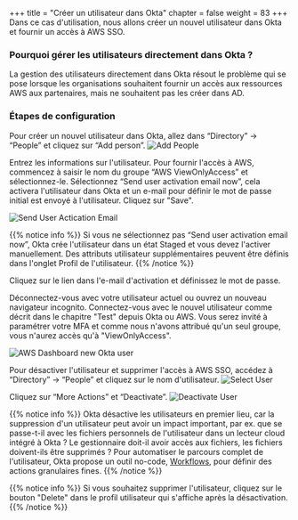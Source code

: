 +++
title = "Créer un utilisateur dans Okta"
chapter = false
weight = 83
+++
Dans ce cas d'utilisation, nous allons créer un nouvel utilisateur dans Okta et fournir un accès à AWS SSO.

### Pourquoi gérer les utilisateurs directement dans Okta ?
La gestion des utilisateurs directement dans Okta résout le problème qui se pose lorsque les organisations souhaitent fournir un accès aux ressources AWS aux partenaires, mais ne souhaitent pas les créer dans AD.

### Étapes de configuration
Pour créer un nouvel utilisateur dans Okta, allez dans “Directory” -> “People” et cliquez sur “Add person”.
![Add People](/images/730_add_people.png)

Entrez les informations sur l'utilisateur. Pour fournir l'accès à AWS, commencez à saisir le nom du groupe “AWS ViewOnlyAccess” et sélectionnez-le. Sélectionnez “Send user activation email now”, cela activera l'utilisateur dans Okta et un e-mail pour définir le mot de passe initial est envoyé à l'utilisateur. Cliquez sur "Save".

![Send User Actication Email](/images/731_send_user_activation_email.png)

{{% notice info %}}
Si vous ne sélectionnez pas “Send user activation email now”, Okta crée l'utilisateur dans un état Staged et vous devez l'activer manuellement.
Des attributs utilisateur supplémentaires peuvent être définis dans l'onglet Profil de l'utilisateur.
{{% /notice %}}

Cliquez sur le lien dans l'e-mail d'activation et définissez le mot de passe.

Déconnectez-vous avec votre utilisateur actuel ou ouvrez un nouveau navigateur incognito. Connectez-vous avec le nouvel utilisateur comme décrit dans le chapitre "Test" depuis Okta ou AWS. Vous serez invité à paramétrer votre MFA et comme nous n'avons attribué qu'un seul groupe, vous n'aurez accès qu'à "ViewOnlyAccess".

![AWS Dashboard new Okta user](/images/732_aws_dashboard.png)

Pour désactiver l'utilisateur et supprimer l'accès à AWS SSO, accédez à “Directory” -> “People” et cliquez sur le nom d'utilisateur.
![Select User](/images/733_select_user.png)

Cliquez sur “More Actions” et “Deactivate”.
![Deactivate User](/images/734_deactivate_user.png)

{{% notice info %}}
Okta désactive les utilisateurs en premier lieu, car la suppression d'un utilisateur peut avoir un impact important, par ex. que se passe-t-il avec les fichiers personnels de l'utilisateur dans un lecteur cloud intégré à Okta ? Le gestionnaire doit-il avoir accès aux fichiers, les fichiers doivent-ils être supprimés ? Pour automatiser le parcours complet de l'utilisateur, Okta propose un outil no-code, [Workflows](https://www.okta.com/platform/workflows/workflows-for-lifecycle-management/), pour définir des actions granulaires fines.
{{% /notice %}}

{{% notice info %}}
Si vous souhaitez supprimer l'utilisateur, cliquez sur le bouton "Delete" dans le profil utilisateur qui s'affiche après la désactivation.
{{% /notice %}}
